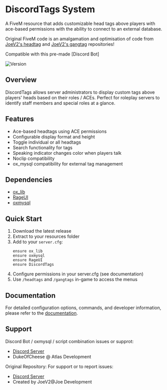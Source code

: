 # DiscordTags System

A FiveM resource that adds customizable head tags above players with ace-based permissions with the ability to connect to an external database.

Original FiveM code is an amalgamation and optimisation of code from [JoeV2's headtag](https://github.com/Joe-Development/Headtag-Menu) and [JoeV2's gangtag](https://github.com/Joe-Development/Gangtag-Menu) repositories!

Compatible with this pre-made [Discord Bot]

![Version](https://img.shields.io/badge/version-1.3.0-blue.svg)

## Overview

DiscordTags allows server administrators to display custom tags above players' heads based on their roles / ACEs. Perfect for roleplay servers to identify staff members and special roles at a glance.

## Features

- Ace-based headtags using ACE permissions
- Configurable display format and height
- Toggle individual or all headtags
- Search functionality for tags
- Speaking indicator changes color when players talk
- Noclip compatibility
- ox_mysql compatibility for external tag management

## Dependencies

- [ox_lib](https://github.com/overextended/ox_lib)
- [RageUI](https://github.com/Joe-Development/Headtag-Menu/releases/download/release/RageUI.zip)
- [oxmysql](https://github.com/overextended/oxmysql)

## Quick Start

1. Download the latest release
2. Extract to your resources folder
3. Add to your `server.cfg`:
   ```
   ensure ox_lib
   ensure oxmysql
   ensure RageUI
   ensure DiscordTags
   ```
4. Configure permissions in your server.cfg (see documentation)
5. Use `/headtags` and `/gangtags` in-game to access the menus

## Documentation

For detailed configuration options, commands, and developer information, please refer to the [documentation](./docs/documentation.md).

## Support

Discord Bot / oxmysql / script combination issues or supprot:
- [Discord Server](https://discord.gg/6wxdQMrruw)
- DukeOfCheese @ Atlas Development

Original Repository:
For support or to report issues:
- [Discord Server](https://discord.gg/TZFPF2n5Ys)
- Created by JoeV2@Joe Development